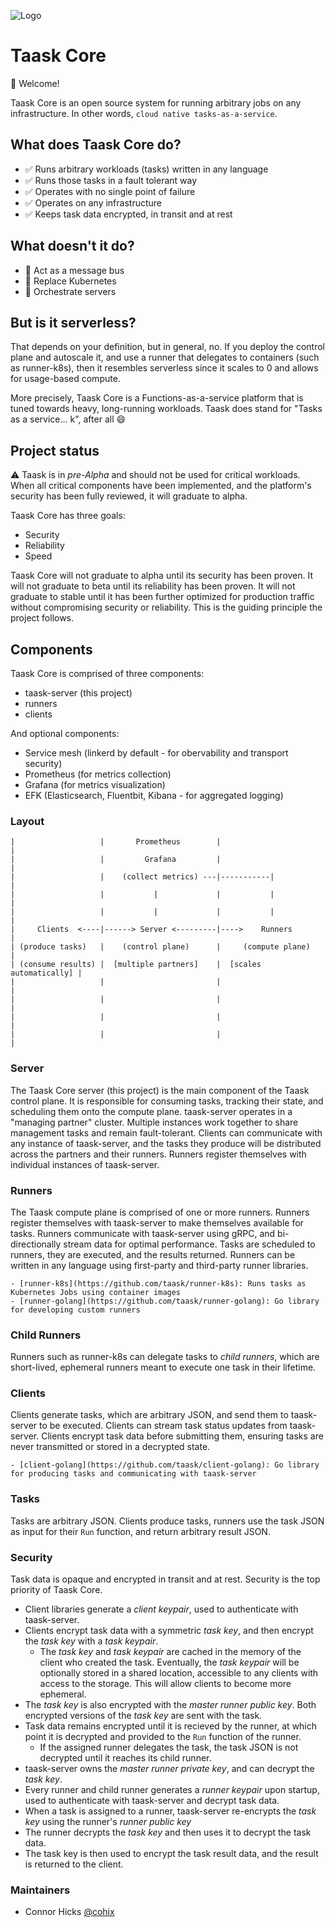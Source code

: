 ![Logo](https://user-images.githubusercontent.com/5942370/50045447-d14f3400-0060-11e9-8e98-78cfdcf85a75.png)

# Taask Core

:wave: Welcome!

Taask Core is an open source system for running arbitrary jobs on any infrastructure. In other words, `cloud native tasks-as-a-service`.

## What does Taask Core do?
- :white_check_mark: Runs arbitrary workloads (tasks) written in any language
- :white_check_mark: Runs those tasks in a fault tolerant way
- :white_check_mark: Operates with no single point of failure
- :white_check_mark: Operates on any infrastructure
- :white_check_mark: Keeps task data encrypted, in transit and at rest

## What doesn't it do?
- :no_entry_sign: Act as a message bus
- :no_entry_sign: Replace Kubernetes
- :no_entry_sign: Orchestrate servers

## But is it serverless?
That depends on your definition, but in general, no. If you deploy the control plane and autoscale it, and use a runner that delegates to containers (such as runner-k8s), then it resembles serverless since it scales to 0 and allows for usage-based compute.

More precisely, Taask Core is a Functions-as-a-service platform that is tuned towards heavy, long-running workloads. Taask does stand for "Tasks as a service... k", after all :smile:

## Project status
:warning: Taask is in *pre-Alpha* and should not be used for critical workloads. When all critical components have been implemented, and the platform's security has been fully reviewed, it will graduate to alpha.

Taask Core has three goals:
- Security
- Reliability
- Speed

Taask Core will not graduate to alpha until its security has been proven. It will not graduate to beta until its reliability has been proven. It will not graduate to stable until it has been further optimized for production traffic without compromising security or reliability. This is the guiding principle the project follows.

## Components
Taask Core is comprised of three components:
- taask-server (this project)
- runners
- clients

And optional components:
- Service mesh (linkerd by default - for obervability and transport security)
- Prometheus (for metrics collection)
- Grafana (for metrics visualization)
- EFK (Elasticsearch, Fluentbit, Kibana - for aggregated logging)

### Layout
```
|                   |       Prometheus        |                         |
|                   |         Grafana         |                         |
|                   |    (collect metrics) ---|-----------|             |
|                   |           |             |           |             |
|                   |           |             |           |             |
|     Clients  <----|------> Server <---------|---->    Runners         |
| (produce tasks)   |    (control plane)      |     (compute plane)     |
| (consume results) |  [multiple partners]    |  [scales automatically] |
|                   |                         |                         |
|                   |                         |                         |
|                   |                         |                         |
|                   |                         |                         |
```

### Server
The Taask Core server (this project) is the main component of the Taask control plane.
It is responsible for consuming tasks, tracking their state, and scheduling them onto the compute plane.
taask-server operates in a "managing partner" cluster. Multiple instances work together to share management tasks and remain fault-tolerant.
Clients can communicate with any instance of taask-server, and the tasks they produce will be distributed across the partners and their runners.
Runners register themselves with individual instances of taask-server.

### Runners
The Taask compute plane is comprised of one or more runners. Runners register themselves with taask-server to make themselves available for tasks.
Runners communicate with taask-server using gRPC, and bi-directionally stream data for optimal performance.
Tasks are scheduled to runners, they are executed, and the results returned.
Runners can be written in any language using first-party and third-party runner libraries.

	- [runner-k8s](https://github.com/taask/runner-k8s): Runs tasks as Kubernetes Jobs using container images
	- [runner-golang](https://github.com/taask/runner-golang): Go library for developing custom runners

### Child Runners
Runners such as runner-k8s can delegate tasks to _child runners_, which are short-lived, ephemeral runners meant to execute one task in their lifetime.

### Clients
Clients generate tasks, which are arbitrary JSON, and send them to taask-server to be executed.
Clients can stream task status updates from taask-server.
Clients encrypt task data before submitting them, ensuring tasks are never transmitted or stored in a decrypted state.

	- [client-golang](https://github.com/taask/client-golang): Go library for producing tasks and communicating with taask-server

### Tasks
Tasks are arbitrary JSON. Clients produce tasks, runners use the task JSON as input for their `Run` function, and return arbitrary result JSON.

### Security
Task data is opaque and encrypted in transit and at rest. Security is the top priority of Taask Core.
- Client libraries generate a _client keypair_, used to authenticate with taask-server.
- Clients encrypt task data with a symmetric _task key_, and then encrypt the _task key_ with a _task keypair_.
	- The _task key_ and _task keypair_ are cached in the memory of the client who created the task. Eventually, the _task keypair_ will be optionally stored in a shared location, accessible to any clients with access to the storage. This will allow clients to become more ephemeral.
- The _task key_ is also encrypted with the _master runner public key_. Both encrypted versions of the _task key_ are sent with the task.
- Task data remains encrypted until it is recieved by the runner, at which point it is decrypted and provided to the `Run` function of the runner. 
  - If the assigned runner delegates the task, the task JSON is not decrypted until it reaches its child runner.
- taask-server owns the _master runner private key_, and can decrypt the _task key_.
- Every runner and child runner generates a _runner keypair_ upon startup, used to authenticate with taask-server and decrypt task data.
- When a task is assigned to a runner, taask-server re-encrypts the _task key_ using the runner's _runner public key_
- The runner decrypts the _task key_ and then uses it to decrypt the task data.
- The task key is then used to encrypt the task result data, and the result is returned to the client.

### Maintainers
- Connor Hicks [@cohix](https://github.com/cohix)